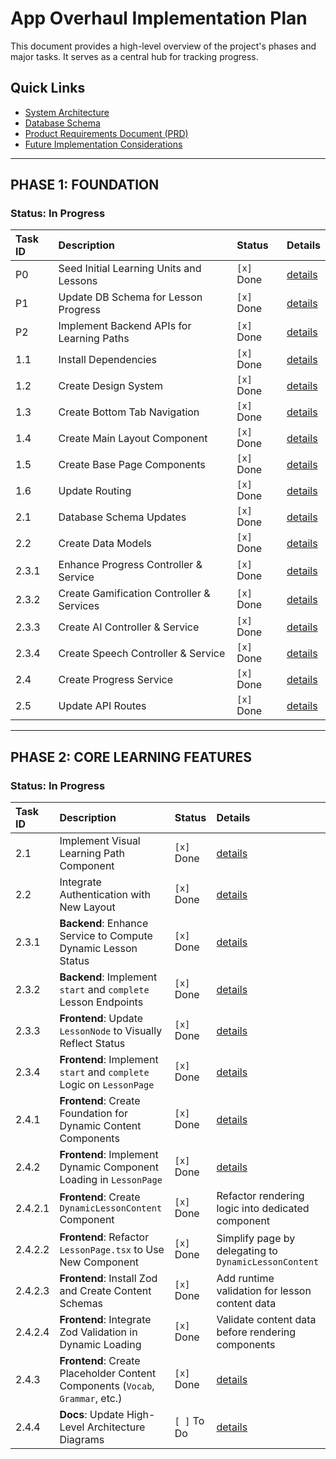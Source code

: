 # App Overhaul Implementation Plan

This document provides a high-level overview of the project's phases and major tasks. It serves as a central hub for tracking progress.

## Quick Links
- [System Architecture](./architecture/system_architecture.mermaid)
- [Database Schema](./architecture/database_schema.mermaid)
- [Product Requirements Document (PRD)](./language_learning_prd.md)
- [Future Implementation Considerations](./future_implementation_considerations.md)

---

## PHASE 1: FOUNDATION

### Status: In Progress

| Task ID | Description                                  | Status      | Details                               |
| :------ | :------------------------------------------- | :---------- | :------------------------------------ |
| P0      | Seed Initial Learning Units and Lessons      | `[x]` Done  | [details](./tasks/phase-2/P0-seed-data.md) |
| P1      | Update DB Schema for Lesson Progress         | `[x]` Done  | [details](./tasks/phase-2/P1-lesson-progress-schema.md) |
| P2      | Implement Backend APIs for Learning Paths    | `[x]` Done  | [details](./tasks/phase-2/P2-backend-api.md) |
| 1.1     | Install Dependencies                         | `[x]` Done  | [details](./tasks/phase-1/1-1-dependencies.md) |
| 1.2     | Create Design System                         | `[x]` Done  | [details](./tasks/phase-1/1-2-design-system.md) |
| 1.3     | Create Bottom Tab Navigation                 | `[x]` Done  | [details](./tasks/phase-1/1-3-bottom-nav.md) |
| 1.4     | Create Main Layout Component                 | `[x]` Done  | [details](./tasks/phase-1/1-4-main-layout.md) |
| 1.5     | Create Base Page Components                  | `[x]` Done  | [details](./tasks/phase-1/1-5-base-pages.md) |
| 1.6     | Update Routing                               | `[x]` Done  | [details](./tasks/phase-1/1-6-routing.md) |
| 2.1     | Database Schema Updates                      | `[x]` Done  | [details](./tasks/phase-1/2-1-db-schema.md) |
| 2.2     | Create Data Models                           | `[x]` Done  | [details](./tasks/phase-1/2-2-data-models.md) |
| 2.3.1   | Enhance Progress Controller & Service            | `[x]` Done  | [details](./tasks/phase-1/2-3-1-progress-ctrl.md) |
| 2.3.2   | Create Gamification Controller & Services        | `[x]` Done  | [details](./tasks/phase-1/2-3-2-gamify-ctrl.md)   |
| 2.3.3   | Create AI Controller & Service                   | `[x]` Done  | [details](./tasks/phase-1/2-3-3-ai-ctrl.md)       |
| 2.3.4   | Create Speech Controller & Service               | `[x]` Done  | [details](./tasks/phase-1/2-3-4-speech-ctrl.md)   |
| 2.4     | Create Progress Service                      | `[x]` Done  | [details](./tasks/phase-1/2-4-progress-service.md) |
| 2.5     | Update API Routes                            | `[x]` Done  | [details](./tasks/phase-1/2-5-api-routes.md) |

---

## PHASE 2: CORE LEARNING FEATURES

### Status: In Progress

| Task ID | Description                                  | Status      | Details                               |
| :------ | :------------------------------------------- | :---------- | :------------------------------------ |
| 2.1     | Implement Visual Learning Path Component     | `[x]` Done  | [details](./tasks/phase-2/2-1-visual-learning-path.md) |
| 2.2     | Integrate Authentication with New Layout     | `[x]` Done  | [details](./tasks/phase-2/2-2-auth-integration.md) |
| 2.3.1   | **Backend**: Enhance Service to Compute Dynamic Lesson Status | `[x]` Done | [details](./tasks/phase-2/2-3-1-dynamic-status-service.md) |
| 2.3.2   | **Backend**: Implement `start` and `complete` Lesson Endpoints | `[x]` Done | [details](./tasks/phase-2/2-3-2-lesson-endpoints.md) |
| 2.3.3   | **Frontend**: Update `LessonNode` to Visually Reflect Status | `[x]` Done | [details](./tasks/phase-2/2-3-3-lesson-node-ui.md) |
| 2.3.4   | **Frontend**: Implement `start` and `complete` Logic on `LessonPage` | `[x]` Done | [details](./tasks/phase-2/2-3-4-lesson-page-logic.md) |
| 2.4.1   | **Frontend**: Create Foundation for Dynamic Content Components | `[x]` Done | [details](./tasks/phase-2/2-4-1-dynamic-content-foundation.md) |
| 2.4.2   | **Frontend**: Implement Dynamic Component Loading in `LessonPage` | `[x]` Done | [details](./tasks/phase-2/2-4-2-dynamic-loading.md) |
| 2.4.2.1 | **Frontend**: Create `DynamicLessonContent` Component | `[x]` Done | Refactor rendering logic into dedicated component |
| 2.4.2.2 | **Frontend**: Refactor `LessonPage.tsx` to Use New Component | `[x]` Done | Simplify page by delegating to `DynamicLessonContent` |
| 2.4.2.3 | **Frontend**: Install Zod and Create Content Schemas | `[x]` Done | Add runtime validation for lesson content data |
| 2.4.2.4 | **Frontend**: Integrate Zod Validation in Dynamic Loading | `[x]` Done | Validate content data before rendering components |
| 2.4.3   | **Frontend**: Create Placeholder Content Components (`Vocab`, `Grammar`, etc.) | `[x]` Done | [details](./tasks/phase-2/2-4-3-placeholder-components.md) |
| 2.4.4   | **Docs**: Update High-Level Architecture Diagrams | `[ ]` To Do | [details](./tasks/phase-2/2-4-4-update-architecture-docs.md) |
